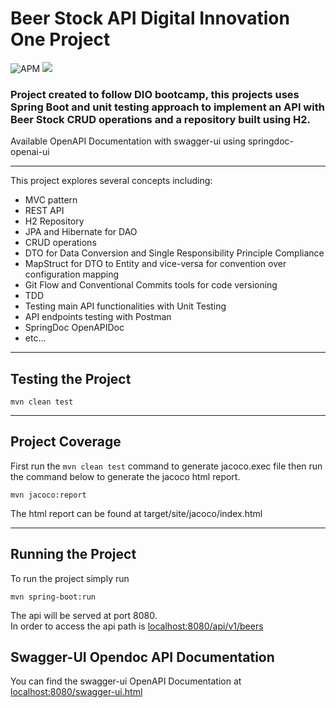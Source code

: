 # Beer Stock API Digital Innovation One Project
![APM](https://img.shields.io/apm/l/vim-mode)
![](https://img.shields.io/badge/CodeCoverage-69%25%09-yellowgreen)
<h3>Project created to follow DIO bootcamp, this projects uses Spring Boot and 
unit testing approach to implement an API with Beer Stock CRUD operations
and a repository built using H2.</h3>

Available OpenAPI Documentation with swagger-ui using springdoc-openai-ui

<hr>

This project explores several concepts including:

- MVC pattern
- REST API
- H2 Repository
- JPA and Hibernate for DAO
- CRUD operations
- DTO for Data Conversion and Single Responsibility Principle Compliance
- MapStruct for DTO to Entity and vice-versa for convention over configuration mapping
- Git Flow and Conventional Commits tools for code versioning
- TDD
- Testing main API functionalities with Unit Testing
- API endpoints testing with Postman
- SpringDoc OpenAPIDoc
- etc...

<hr>

## Testing the Project
```
mvn clean test
```
<hr>

## Project Coverage
First run the ``mvn clean test`` command to generate jacoco.exec file then
run the command below to generate the jacoco html report. 
```
mvn jacoco:report
```

The html report can be found at target/site/jacoco/index.html  
<hr>

## Running the Project
To run the project simply run
```
mvn spring-boot:run
```

The api will be served at port 8080.  
In order to access the api path is [localhost:8080/api/v1/beers](http:localhost:8080/api/v1/beers)  

## Swagger-UI Opendoc API Documentation
You can find the swagger-ui OpenAPI Documentation at [localhost:8080/swagger-ui.html](http:localhost:8080/api/v1/beers)
